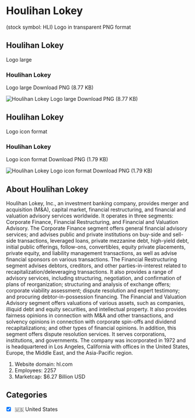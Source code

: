# Houlihan Lokey
 (stock symbol: HLI) Logo in transparent PNG format

## Houlihan Lokey
 Logo large

### Houlihan Lokey
 Logo large Download PNG (8.77 KB)

![Houlihan Lokey
 Logo large Download PNG (8.77 KB)](/img/orig/HLI_BIG-779ae53a.png)

## Houlihan Lokey
 Logo icon format

### Houlihan Lokey
 Logo icon format Download PNG (1.79 KB)

![Houlihan Lokey
 Logo icon format Download PNG (1.79 KB)](/img/orig/HLI-484133d0.png)

## About Houlihan Lokey


Houlihan Lokey, Inc., an investment banking company, provides merger and acquisition (M&A), capital market, financial restructuring, and financial and valuation advisory services worldwide. It operates in three segments: Corporate Finance, Financial Restructuring, and Financial and Valuation Advisory. The Corporate Finance segment offers general financial advisory services; and advises public and private institutions on buy-side and sell-side transactions, leveraged loans, private mezzanine debt, high-yield debt, initial public offerings, follow-ons, convertibles, equity private placements, private equity, and liability management transactions, as well as advise financial sponsors on various transactions. The Financial Restructuring segment advises debtors, creditors, and other parties-in-interest related to recapitalization/deleveraging transactions. It also provides a range of advisory services, including structuring, negotiation, and confirmation of plans of reorganization; structuring and analysis of exchange offers; corporate viability assessment; dispute resolution and expert testimony; and procuring debtor-in-possession financing. The Financial and Valuation Advisory segment offers valuations of various assets, such as companies, illiquid debt and equity securities, and intellectual property. It also provides fairness opinions in connection with M&A and other transactions, and solvency opinions in connection with corporate spin-offs and dividend recapitalizations; and other types of financial opinions. In addition, this segment offers dispute resolution services. It serves corporations, institutions, and governments. The company was incorporated in 1972 and is headquartered in Los Angeles, California with offices in the United States, Europe, the Middle East, and the Asia-Pacific region.

1. Website domain: hl.com
2. Employees: 2257
3. Marketcap: $6.27 Billion USD


## Categories
- [x] 🇺🇸 United States
